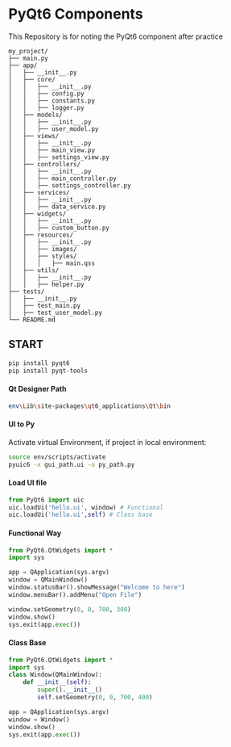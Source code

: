 # PyQt6 Components
This Repository is for noting the PyQt6 component after practice
```
my_project/
├── main.py
├── app/
│   ├── __init__.py
│   ├── core/
│   │   ├── __init__.py
│   │   ├── config.py
│   │   ├── constants.py
│   │   ├── logger.py
│   ├── models/
│   │   ├── __init__.py
│   │   ├── user_model.py
│   ├── views/
│   │   ├── __init__.py
│   │   ├── main_view.py
│   │   ├── settings_view.py
│   ├── controllers/
│   │   ├── __init__.py
│   │   ├── main_controller.py
│   │   ├── settings_controller.py
│   ├── services/
│   │   ├── __init__.py
│   │   ├── data_service.py
│   ├── widgets/
│   │   ├── __init__.py
│   │   ├── custom_button.py
│   ├── resources/
│   │   ├── __init__.py
│   │   ├── images/
│   │   ├── styles/
│   │   │   ├── main.qss
│   ├── utils/
│   │   ├── __init__.py
│   │   ├── helper.py
├── tests/
│   ├── __init__.py
│   ├── test_main.py
│   ├── test_user_model.py
└── README.md
```
## START
```bash
pip install pyqt6
pip install pyqt-tools
```
#### Qt Designer Path
```bash
env\Lib\site-packages\qt6_applications\Qt\bin
```
#### UI to Py
Activate virtual Environment, if project in local environment: 
```bash
source env/scripts/activate
pyuic6 -x gui_path.ui -o py_path.py
```

#### Load UI file
```py
from PyQt6 import uic
uic.loadUi('hello.ui', window) # Functional
uic.loadUi('hello.ui',self) # Class base
```

#### Functional Way
```py
from PyQt6.QtWidgets import *
import sys

app = QApplication(sys.argv)
window = QMainWindow()
window.statusBar().showMessage("Welcome to here")
window.menuBar().addMenu("Open File")

window.setGeometry(0, 0, 700, 300)
window.show()
sys.exit(app.exec())
```

#### Class Base
```py
from PyQt6.QtWidgets import *
import sys
class Window(QMainWindow):
    def __init__(self):
        super().__init__()
        self.setGeometry(0, 0, 700, 400)

app = QApplication(sys.argv)
window = Window()
window.show()
sys.exit(app.exec())
```
